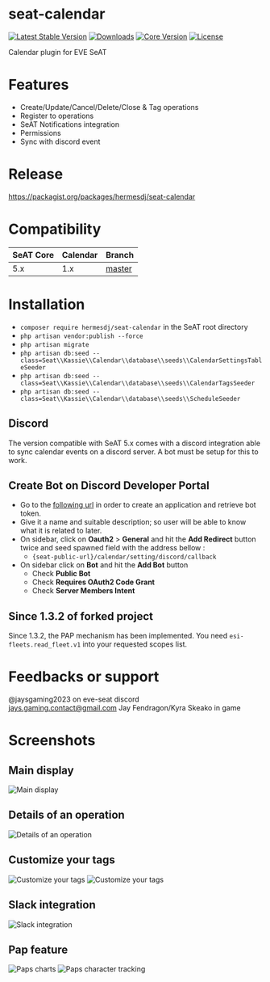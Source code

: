 # seat-calendar

[![Latest Stable Version](https://img.shields.io/packagist/v/hermesdj/seat-calendar.svg?style=for-the-badge)](https://packagist.org/packages/hermesdj/seat-calendar)
[![Downloads](https://img.shields.io/packagist/dt/hermesdj/seat-calendar?style=for-the-badge)](https://packagist.org/packages/hermesdj/seat-calendar)
[![Core Version](https://img.shields.io/badge/SeAT-5.0.x-blue?style=for-the-badge)](https://github.com/eveseat/seat)
[![License](https://img.shields.io/github/license/hermesdj/seat-calendar?style=for-the-badge)](https://github.com/hermesdj/seat-calendar/blob/master/LICENCE)

Calendar plugin for EVE SeAT

# Features

* Create/Update/Cancel/Delete/Close & Tag operations
* Register to operations
* SeAT Notifications integration
* Permissions
* Sync with discord event

# Release

https://packagist.org/packages/hermesdj/seat-calendar

# Compatibility

| SeAT Core | Calendar | Branch                                                          |
|-----------|----------|-----------------------------------------------------------------|
| 5.x       | 1.x      | [master](https://github.com/hermesdj/seat-calendar/tree/master) |

# Installation

* `composer require hermesdj/seat-calendar` in the SeAT root directory
* `php artisan vendor:publish --force`
* `php artisan migrate`
* `php artisan db:seed --class=Seat\\Kassie\\Calendar\\database\\seeds\\CalendarSettingsTableSeeder`
* `php artisan db:seed --class=Seat\\Kassie\\Calendar\\database\\seeds\\CalendarTagsSeeder`
* `php artisan db:seed --class=Seat\\Kassie\\Calendar\\database\\seeds\\ScheduleSeeder`

## Discord

The version compatible with SeAT 5.x comes with a discord integration able to sync calendar events on a discord server.
A bot must be setup for this to work.

## Create Bot on Discord Developer Portal

- Go to the [following url](https://discordapp.com/developers/applications) in order to create an application and
  retrieve bot token.
- Give it a name and suitable description; so user will be able to know what it is related to later.
- On sidebar, click on **Oauth2** > **General** and hit the **Add Redirect** button twice and seed spawned field with
  the address bellow :
    - `{seat-public-url}/calendar/setting/discord/callback`
- On sidebar click on **Bot** and hit the **Add Bot** button
    - Check **Public Bot**
    - Check **Requires OAuth2 Code Grant**
    - Check **Server Members Intent**

## Since 1.3.2 of forked project

Since 1.3.2, the PAP mechanism has been implemented. You need `esi-fleets.read_fleet.v1` into your requested scopes
list.

# Feedbacks or support

@jaysgaming2023 on eve-seat discord  
jays.gaming.contact@gmail.com
Jay Fendragon/Kyra Skeako in game

# Screenshots

## Main display

![Main display](./img/main_display.png "Main display")

## Details of an operation

![Details of an operation](./img/operation_details.png "Details of an operation")

## Customize your tags

![Customize your tags](./img/tags_creation.png "Customize your tags")
![Customize your tags](./img/tags_management.png "Manage your tags")

## Slack integration

![Slack integration](http://i.imgur.com/zV2w9sx.png "Slack integration")

## Pap feature

![Paps charts](https://user-images.githubusercontent.com/648753/34275321-0af18d90-e69d-11e7-9a93-31c07f4b303c.png "Paps charts")
![Paps character tracking](https://user-images.githubusercontent.com/648753/34328226-dc165886-e8d9-11e7-8084-731b0d674f8d.png "Paps character tracking")
